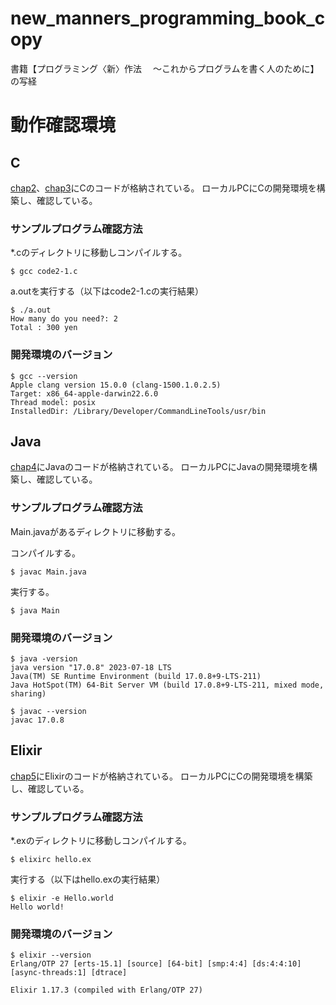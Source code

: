 # new_manners_programming_book_copy
書籍【プログラミング〈新〉作法 　～これからプログラムを書く人のために】の写経

# 動作確認環境

## C
[chap2](chap2)、[chap3](chap3)にCのコードが格納されている。
ローカルPCにCの開発環境を構築し、確認している。

### サンプルプログラム確認方法
*.cのディレクトリに移動しコンパイルする。

```
$ gcc code2-1.c
```

a.outを実行する（以下はcode2-1.cの実行結果）

```
$ ./a.out 
How many do you need?: 2
Total : 300 yen
```


### 開発環境のバージョン
```
$ gcc --version
Apple clang version 15.0.0 (clang-1500.1.0.2.5)
Target: x86_64-apple-darwin22.6.0
Thread model: posix
InstalledDir: /Library/Developer/CommandLineTools/usr/bin
```

## Java
[chap4](chap4)にJavaのコードが格納されている。
ローカルPCにJavaの開発環境を構築し、確認している。

### サンプルプログラム確認方法
Main.javaがあるディレクトリに移動する。

コンパイルする。
```
$ javac Main.java 
```

実行する。
```
$ java Main
```

### 開発環境のバージョン
```
$ java -version
java version "17.0.8" 2023-07-18 LTS
Java(TM) SE Runtime Environment (build 17.0.8+9-LTS-211)
Java HotSpot(TM) 64-Bit Server VM (build 17.0.8+9-LTS-211, mixed mode, sharing)
```

```
$ javac --version
javac 17.0.8
```


## Elixir
[chap5](chap5)にElixirのコードが格納されている。
ローカルPCにCの開発環境を構築し、確認している。

### サンプルプログラム確認方法
*.exのディレクトリに移動しコンパイルする。

```
$ elixirc hello.ex
```

実行する（以下はhello.exの実行結果）

```
$ elixir -e Hello.world
Hello world!
```


### 開発環境のバージョン
```
$ elixir --version
Erlang/OTP 27 [erts-15.1] [source] [64-bit] [smp:4:4] [ds:4:4:10] [async-threads:1] [dtrace]

Elixir 1.17.3 (compiled with Erlang/OTP 27)
```
